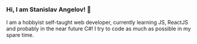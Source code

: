 ### Hi, I am Stanislav Angelov! 👋

I am a hobbyist self-taught web developer, currently learning JS, ReactJS and probably in the near future C#!
I try to code as much as possible in my spare time.
